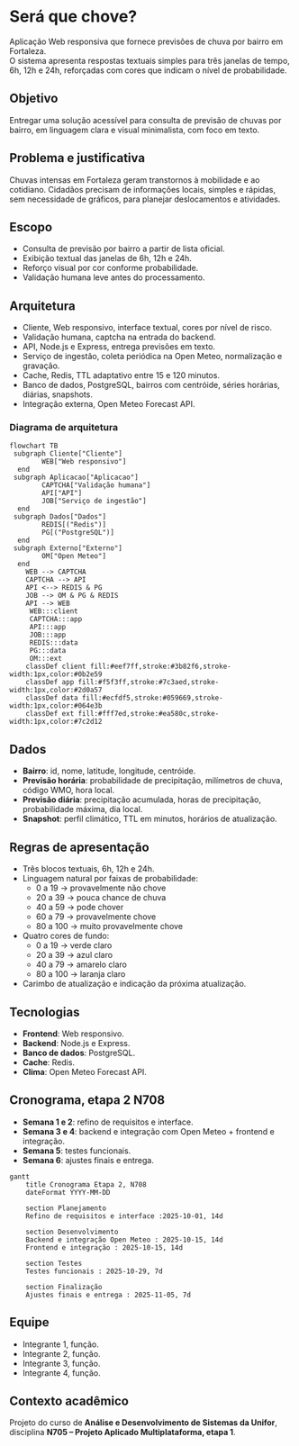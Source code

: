 # Será que chove?

Aplicação Web responsiva que fornece previsões de chuva por bairro em Fortaleza.  
O sistema apresenta respostas textuais simples para três janelas de tempo, 6h, 12h e 24h, reforçadas com cores que indicam o nível de probabilidade.

##  Objetivo
Entregar uma solução acessível para consulta de previsão de chuvas por bairro, em linguagem clara e visual minimalista, com foco em texto.

##  Problema e justificativa
Chuvas intensas em Fortaleza geram transtornos à mobilidade e ao cotidiano. Cidadãos precisam de informações locais, simples e rápidas, sem necessidade de gráficos, para planejar deslocamentos e atividades.

##  Escopo
- Consulta de previsão por bairro a partir de lista oficial.
- Exibição textual das janelas de 6h, 12h e 24h.
- Reforço visual por cor conforme probabilidade.
- Validação humana leve antes do processamento.

##  Arquitetura
- Cliente, Web responsivo, interface textual, cores por nível de risco.
- Validação humana, captcha na entrada do backend.
- API, Node.js e Express, entrega previsões em texto.
- Serviço de ingestão, coleta periódica na Open Meteo, normalização e gravação.
- Cache, Redis, TTL adaptativo entre 15 e 120 minutos.
- Banco de dados, PostgreSQL, bairros com centróide, séries horárias, diárias, snapshots.
- Integração externa, Open Meteo Forecast API.

###  Diagrama de arquitetura
```mermaid
flowchart TB
 subgraph Cliente["Cliente"]
        WEB["Web responsivo"]
  end
 subgraph Aplicacao["Aplicacao"]
        CAPTCHA["Validação humana"]
        API["API"]
        JOB["Serviço de ingestão"]
  end
 subgraph Dados["Dados"]
        REDIS[("Redis")]
        PG[("PostgreSQL")]
  end
 subgraph Externo["Externo"]
        OM["Open Meteo"]
  end
    WEB --> CAPTCHA
    CAPTCHA --> API
    API <--> REDIS & PG
    JOB --> OM & PG & REDIS
    API --> WEB
     WEB:::client
     CAPTCHA:::app
     API:::app
     JOB:::app
     REDIS:::data
     PG:::data
     OM:::ext
    classDef client fill:#eef7ff,stroke:#3b82f6,stroke-width:1px,color:#0b2e59
    classDef app fill:#f5f3ff,stroke:#7c3aed,stroke-width:1px,color:#2d0a57
    classDef data fill:#ecfdf5,stroke:#059669,stroke-width:1px,color:#064e3b
    classDef ext fill:#fff7ed,stroke:#ea580c,stroke-width:1px,color:#7c2d12

```
##  Dados
- **Bairro**: id, nome, latitude, longitude, centróide.  
- **Previsão horária**: probabilidade de precipitação, milímetros de chuva, código WMO, hora local.  
- **Previsão diária**: precipitação acumulada, horas de precipitação, probabilidade máxima, dia local.  
- **Snapshot**: perfil climático, TTL em minutos, horários de atualização.  

##  Regras de apresentação
- Três blocos textuais, 6h, 12h e 24h.  
- Linguagem natural por faixas de probabilidade:  
  - 0 a 19 → provavelmente não chove  
  - 20 a 39 → pouca chance de chuva  
  - 40 a 59 → pode chover  
  - 60 a 79 → provavelmente chove  
  - 80 a 100 → muito provavelmente chove  
- Quatro cores de fundo:  
  - 0 a 19 → verde claro  
  - 20 a 39 → azul claro  
  - 40 a 79 → amarelo claro  
  - 80 a 100 → laranja claro  
- Carimbo de atualização e indicação da próxima atualização.  

##  Tecnologias
- **Frontend**: Web responsivo.  
- **Backend**: Node.js e Express.  
- **Banco de dados**: PostgreSQL.  
- **Cache**: Redis.  
- **Clima**: Open Meteo Forecast API.  

##  Cronograma, etapa 2 N708
- **Semana 1 e 2**: refino de requisitos e interface.  
- **Semana 3 e 4**: backend e integração com Open Meteo + frontend e integração.  
- **Semana 5**: testes funcionais.  
- **Semana 6**: ajustes finais e entrega.  

```mermaid
gantt
    title Cronograma Etapa 2, N708
    dateFormat YYYY-MM-DD

    section Planejamento
    Refino de requisitos e interface :2025-10-01, 14d

    section Desenvolvimento
    Backend e integração Open Meteo : 2025-10-15, 14d
    Frontend e integração : 2025-10-15, 14d

    section Testes
    Testes funcionais : 2025-10-29, 7d

    section Finalização
    Ajustes finais e entrega : 2025-11-05, 7d
```

##  Equipe
- Integrante 1, função.  
- Integrante 2, função.  
- Integrante 3, função.  
- Integrante 4, função.  

##  Contexto acadêmico
Projeto do curso de **Análise e Desenvolvimento de Sistemas da Unifor**, disciplina **N705 – Projeto Aplicado Multiplataforma, etapa 1**.

